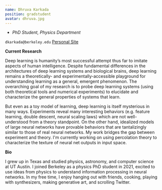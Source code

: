 ```yaml
---
name: Dhruva Karkada
position: gradstudent
avatar: dhruva.jpg
---
```


- _PhD Student, Physics Department_<br>

<i class="fa fa-envelope-o"></i> `dkarkada@berkeley.edu` <a class="btn btn-info btn-sm" href="https://dkarkada.xyz" role="button">Personal Site</a>

**Current Research**

Deep learning is humanity’s most successful attempt thus far to imitate aspects of human intelligence. Despite fundamental differences in the architectures of deep learning systems and biological brains, deep learning remains a theoretically- and experimentally-accessible playground for understanding learning as a general, emergent phenomenon. The overarching goal of my research is to probe deep learning systems (using both theoretical tools and numerical experiments) to elucidate and characterize the general properties of systems that learn.

But even as a toy model of learning, deep learning is itself mysterious in many ways. Experiments reveal many interesting behaviors (e.g. feature learning, double descent, neural scaling laws) which are not well-understood from a theory standpoint. On the other hand, idealized models of large neural networks have provable behaviors that are tantalizingly similar to those of real neural networks. My work bridges the gap between experiment and theory. I'm currently working on using percolation theory to characterize the texture of neural net outputs in input space.

**Bio**

I grew up in Texas and studied physics, astronomy, and computer science at UT Austin. I joined Berkeley as a physics PhD student in 2021, excited to use ideas from physics to understand information processing in neural networks. In my free time, I enjoy hanging out with friends, cooking, playing with synthesizers, making generative art, and scrolling Twitter.